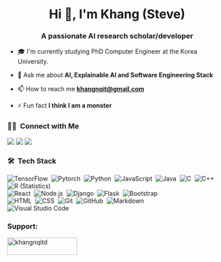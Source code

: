<h1 align="center">Hi 👋, I'm Khang (Steve)</h1>
<h3 align="center">A passionate AI research scholar/developer</h3>

- 🎓  I'm currently studying PhD Computer Engineer at the Korea University.

- 💬 Ask me about **AI, Explainable AI and Software Engineering Stack**

- 📫 How to reach me **khangnqit@gmail.com**

- ⚡ Fun fact **I think I am a monster**

### 🤝🏻 &nbsp;Connect with Me

<p align="center">

<a href="https://www.linkedin.com/in/quoc-khang-nguyen-b0623721b/"><img src="https://img.shields.io/badge/-enalis?style=flat&logo=Linkedin&logoColor=white"/></a>
<a href="mailto:khangnqit@gmail.com"><img src="https://img.shields.io/badge/Gmail-D14836?style=for-the-badge/khangnq&logo=gmail&logoColor="/></a>
<a href="https://www.facebook.com/profile.php?id=100074870037080"><img src="https://img.shields.io/badge/-@khangnq?style=flat&logo=Facebook&logoColor=white"/></a>
</p>

### 🛠 &nbsp;Tech Stack
![TensorFlow](https://img.shields.io/badge/-TensorFlow-FF6F00?style=for-the-badge&labelColor=black&logo=tensorflow&logoColor=white)&nbsp;
![Pytorch](https://img.shields.io/badge/PyTorch-EE4C2C?style=for-the-badge&logo=pytorch&logoColor=white)&nbsp;
![Python](https://img.shields.io/badge/-Python-05122A?style=flat&logo=python)&nbsp;
![JavaScript](https://img.shields.io/badge/-JavaScript-05122A?style=flat&logo=javascript)&nbsp;
![Java](https://img.shields.io/badge/-Java-05122A?style=flat&logo=Java&logoColor=FFA518)&nbsp;
![C](https://img.shields.io/badge/-C-05122A?style=flat&logo=C&logoColor=A8B9CC)&nbsp;
![C++](https://img.shields.io/badge/-C++-05122A?style=flat&logo=C%2B%2B&logoColor=00599C)&nbsp;
![R (Statistics)](https://img.shields.io/badge/-R-05122A?style=flat&logo=R&logoColor=276DC3)\
![React](https://img.shields.io/badge/-React-05122A?style=flat&logo=react)&nbsp;
![Node.js](https://img.shields.io/badge/-Node.js-05122A?style=flat&logo=node.js)&nbsp;
![Django](https://img.shields.io/badge/-Django-05122A?style=flat&logo=django&logoColor=092E20)&nbsp;
![Flask](https://img.shields.io/badge/-Flask-05122A?style=flat&logo=flask)&nbsp;
![Bootstrap](https://img.shields.io/badge/-Bootstrap-05122A?style=flat&logo=bootstrap&logoColor=563D7C)\
![HTML](https://img.shields.io/badge/-HTML-05122A?style=flat&logo=HTML5)&nbsp;
![CSS](https://img.shields.io/badge/-CSS-05122A?style=flat&logo=CSS3&logoColor=1572B6)&nbsp;
![Git](https://img.shields.io/badge/-Git-05122A?style=flat&logo=git)&nbsp;
![GitHub](https://img.shields.io/badge/-GitHub-05122A?style=flat&logo=github)&nbsp;
![Markdown](https://img.shields.io/badge/-Markdown-05122A?style=flat&logo=markdown)\
![Visual Studio Code](https://img.shields.io/badge/-Visual%20Studio%20Code-05122A?style=flat&logo=visual-studio-code&logoColor=007ACC)&nbsp;



<h3 align="left">Support:</h3>
<p><a href="https://www.buymeacoffee.com/khangnqitd"> <img align="left" src="https://cdn.buymeacoffee.com/buttons/v2/default-yellow.png" height="40" width="160" alt="khangnqitd" /></a></p><br><br>

